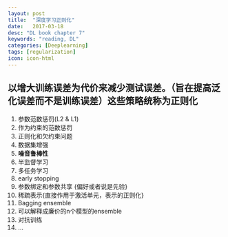 ```yaml
---
layout: post
title:  "深度学习正则化"
date:   2017-03-18
desc: "DL book chapter 7"
keywords: "reading, DL"
categories: [Deeplearning]
tags: [regularization]
icon: icon-html
---
```

## 以增大训练误差为代价来减少测试误差。（旨在提高泛化误差而不是训练误差）这些策略统称为正则化

1. 参数范数惩罚(L2 & L1)
2. 作为约束的范数惩罚
3. 正则化和欠约束问题
4. 数据集增强
5. **噪音鲁棒性**
6. 半监督学习
7. 多任务学习
8. early stopping
9. 参数绑定和参数共享 {偏好或者说是先验}
10. 稀疏表示{直接作用于激活单元，表示的正则化}
11. Bagging ensemble
12. 可以解释成廉价的n个模型的ensemble
13. 对抗训练
14. ...